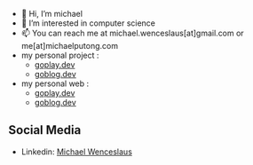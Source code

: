 - 👋 Hi, I’m michael
- 👀 I’m interested in computer science
- 📫 You can reach me at michael.wenceslaus[at]gmail.com or me[at]michaelputong.com
- my personal project :
  -  [goplay.dev](https://github.com/goplay-dev)
  -  [goblog.dev](https://github.com/goblog-dev)
- my personal web :
  -  [goplay.dev](https://goplay.dev)
  -  [goblog.dev](https://goblog.dev)

## Social Media
- Linkedin: [Michael Wenceslaus](https://id.linkedin.com/in/michael-wenceslaus)

<!---
michaelwp/michaelwp is a ✨ special ✨ repository because its `README.md` (this file) appears on your GitHub profile.
You can click the Preview link to take a look at your changes.
--->
